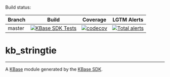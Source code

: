 
Build status:

| Branch  | Build | Coverage | LGTM Alerts |
| --- | --- | --- | --- |
| master  | [![KBase SDK Tests](https://github.com/kbaseapps/kb_stringtie/workflows/KBase%20SDK%20Tests/badge.svg)](https://github.com/kbaseapps/kb_stringtie/actions?query=workflow%3A%22KBase+SDK+Tests%22)  | [![codecov](https://codecov.io/gh/kbaseapps/kb_stringtie/branch/master/graph/badge.svg?token=9N9niXuVcJ)](https://codecov.io/gh/kbaseapps/kb_stringtie) | [![Total alerts](https://img.shields.io/lgtm/alerts/g/kbaseapps/kb_stringtie.svg?logo=lgtm&logoWidth=18)](https://lgtm.com/projects/g/kbaseapps/kb_stringtie/alerts/) |

# kb_stringtie
---

A [KBase](https://kbase.us) module generated by the [KBase SDK](https://github.com/kbase/kb_sdk).


